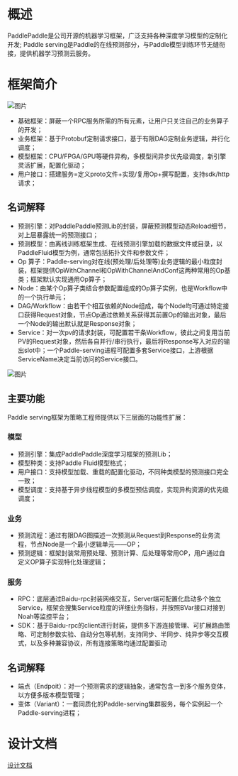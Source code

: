 
# 概述
PaddlePaddle是公司开源的机器学习框架，广泛支持各种深度学习模型的定制化开发; Paddle serving是Paddle的在线预测部分，与Paddle模型训练环节无缝衔接，提供机器学习预测云服务。

# 框架简介

![图片](http://agroup-bos.cdn.bcebos.com/63a5076471e96a08124b89101e12c1a0ec7b642a)

- 基础框架：屏蔽一个RPC服务所需的所有元素，让用户只关注自己的业务算子的开发；
- 业务框架：基于Protobuf定制请求接口，基于有限DAG定制业务逻辑，并行化调度；
- 模型框架：CPU/FPGA/GPU等硬件异构，多模型间异步优先级调度，新引擎灵活扩展，配置化驱动；
- 用户接口：搭建服务=定义proto文件+实现/复用Op+撰写配置，支持sdk/http请求；

## 名词解释
- 预测引擎：对PaddlePaddle预测Lib的封装，屏蔽预测模型动态Reload细节，对上层暴露统一的预测接口；
- 预测模型：由离线训练框架生成、在线预测引擎加载的数据文件或目录，以PaddleFluid模型为例，通常包括拓扑文件和参数文件；
- Op 算子：Paddle-serving对在线(预处理/后处理等)业务逻辑的最小粒度封装，框架提供OpWithChannel和OpWithChannelAndConf这两种常用的Op基类；框架默认实现通用Op算子；
- Node：由某个Op算子类结合参数配置组成的Op算子实例，也是Workflow中的一个执行单元；
- DAG/Workflow：由若干个相互依赖的Node组成，每个Node均可通过特定接口获得Request对象，节点Op通过依赖关系获得其前置Op的输出对象，最后一个Node的输出默认就是Response对象；
- Service：对一次pv的请求封装，可配置若干条Workflow，彼此之间复用当前PV的Request对象，然后各自并行/串行执行，最后将Response写入对应的输出slot中；一个Paddle-serving进程可配置多套Service接口，上游根据ServiceName决定当前访问的Service接口。

![图片](http://agroup-bos.cdn.bcebos.com/2e5e3cdcc9426d16e2090e64e7d33098ae5ad826)

## 主要功能

Paddle serving框架为策略工程师提供以下三层面的功能性扩展：

### 模型
- 预测引擎：集成PaddlePaddle深度学习框架的预测Lib；
- 模型种类：支持Paddle Fluid模型格式；
- 用户接口：支持模型加载、重载的配置化驱动，不同种类模型的预测接口完全一致；
- 模型调度：支持基于异步线程模型的多模型预估调度，实现异构资源的优先级调度；

### 业务
- 预测流程：通过有限DAG图描述一次预测从Request到Response的业务流程，节点Node是一个最小逻辑单元——OP；
- 预测逻辑：框架封装常用预处理、预测计算、后处理等常用OP，用户通过自定义OP算子实现特化处理逻辑；

### 服务

- RPC：底层通过Baidu-rpc封装网络交互，Server端可配置化启动多个独立Service，框架会搜集Service粒度的详细业务指标，并按照BVar接口对接到Noah等监控平台；
- SDK：基于Baidu-rpc的client进行封装，提供多下游连接管理、可扩展路由策略、可定制参数实验、自动分包等机制，支持同步、半同步、纯异步等交互模式，以及多种兼容协议，所有连接策略均通过配置驱动

## 名词解释
- 端点（Endpoit）：对一个预测需求的逻辑抽象，通常包含一到多个服务变体，以方便多版本模型管理；
- 变体（Variant）：一套同质化的Paddle-serving集群服务，每个实例起一个Paddle-serving进程；

# 设计文档

[设计文档](doc/DESIGN.md)

